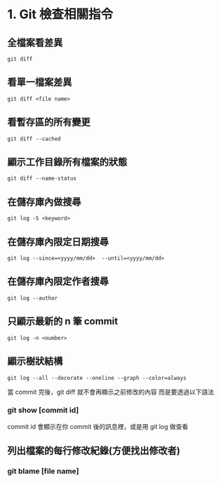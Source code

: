 # 1. Git 檢查相關指令
## 全檔案看差異
`git diff`
## 看單一檔案差異
`git diff <file name>`
## 看暫存區的所有變更
 `git diff --cached`
## 顯示工作目錄所有檔案的狀態
`git diff --name-status`
## 在儲存庫內做搜尋
`git log -S <keyword>`
## 在儲存庫內限定日期搜尋
`git log --since=<yyyy/mm/dd>  --until=<yyyy/mm/dd>`
## 在儲存庫內限定作者搜尋
`git log --author`
## 只顯示最新的 n 筆 commit
`git log -n <number>`
## 顯示樹狀結構
`git log --all --decorate --oneline --graph --color=always` 

當 commit 完後，git diff 就不會再顯示之前修改的內容
而是要透過以下語法
### git show [commit id]
commit id 會顯示在你 commit 後的訊息裡，或是用 git log 做查看
## 列出檔案的每行修改紀錄(方便找出修改者)
### git blame [file name]
